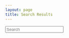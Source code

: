 ```yaml
---
layout: page
title: Search Results
---
```

<!-- List where search results will be rendered -->

<div class="header-search">
  <form class="header-search-form border-2 border-black" action="/" method="get">
    <input class="w-full" placeholder="Search" type="text" id="search-box" name="query">
  </form>
</div>

<ul id="search-results"></ul>

<script>
  // Template to generate the JSON to search
  window.store = {
    {% for post in site.publications %}
      "{{ post.url | slugify }}": {
        "title": "{{ post.title | xml_escape }}",
        "content": {{ post.content | strip_html | strip_newlines | jsonify }},
        "url": "{{ post.url | xml_escape }}",
        "tags": [{% for tag in post.tags %}"{{ tag }}"{% unless forloop.last %}, {% endunless %}{% endfor %}],
        "type": "post"
      }
      {% unless forloop.last %},{% endunless %}
    {% endfor %},

    {% for event in site.events %}
      "{{ event.url | slugify }}": {
        "title": "{{ event.title | xml_escape }}",
        "content": {{ event.content | strip_html | strip_newlines | jsonify }},
        "url": "{{ event.url | xml_escape }}",
        "tags": [{% for tag in post.tags %}"{{ tag }}"{% unless forloop.last %}, {% endunless %}{% endfor %}],
        "type": "event"
      }
      {% unless forloop.last %},{% endunless %}
    {% endfor %},

    {% for page in site.pages %}
      "{{ page.url | slugify }}": {
        "title": "{{ page.title | xml_escape }}",
        "content": {{ page.content | strip_html | strip_newlines | jsonify }},
        "url": "{{ page.url | xml_escape }}",
        "tags": [],
        "type": "page"
      }
      {% unless forloop.last %},{% endunless %}
    {% endfor %}
  };

</script>

<!-- Import lunr.js from unpkg.com -->
<script src="https://unpkg.com/lunr/lunr.js"></script>
<!-- Custom search script which we will create below -->
<script src="./search.js"></script>